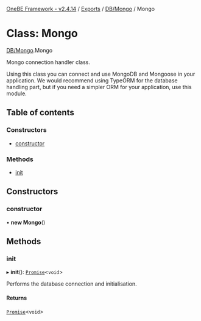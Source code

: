[OneBE Framework - v2.4.14](../README.md) / [Exports](../modules.md) / [DB/Mongo](../modules/DB_Mongo.md) / Mongo

# Class: Mongo

[DB/Mongo](../modules/DB_Mongo.md).Mongo

Mongo connection handler class.

Using this class you can connect and use MongoDB and Mongoose in
your application. We would recommend using TypeORM for the database
handling part, but if you need a simpler ORM for your application,
use this module.

## Table of contents

### Constructors

- [constructor](DB_Mongo.Mongo.md#constructor)

### Methods

- [init](DB_Mongo.Mongo.md#init)

## Constructors

### constructor

• **new Mongo**()

## Methods

### init

▸ **init**(): [`Promise`]( https://developer.mozilla.org/en-US/docs/Web/JavaScript/Reference/Global_Objects/Promise )<`void`\>

Performs the database connection and initialisation.

#### Returns

[`Promise`]( https://developer.mozilla.org/en-US/docs/Web/JavaScript/Reference/Global_Objects/Promise )<`void`\>
